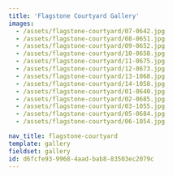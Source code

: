 ```yaml
---
title: 'Flagstone Courtyard Gallery'
images:
  - /assets/flagstone-courtyard/07-0642.jpg
  - /assets/flagstone-courtyard/08-0651.jpg
  - /assets/flagstone-courtyard/09-0652.jpg
  - /assets/flagstone-courtyard/10-0658.jpg
  - /assets/flagstone-courtyard/11-0675.jpg
  - /assets/flagstone-courtyard/12-0673.jpg
  - /assets/flagstone-courtyard/13-1068.jpg
  - /assets/flagstone-courtyard/14-1058.jpg
  - /assets/flagstone-courtyard/01-0640.jpg
  - /assets/flagstone-courtyard/02-0685.jpg
  - /assets/flagstone-courtyard/03-1055.jpg
  - /assets/flagstone-courtyard/05-0684.jpg
  - /assets/flagstone-courtyard/06-1054.jpg

nav_title: flagstone-courtyard
template: gallery
fieldset: gallery
id: d6fcfe93-9968-4aad-bab8-83503ec2079c
---
```

